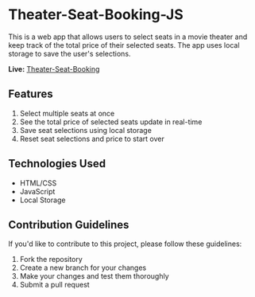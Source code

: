 # Theater-Seat-Booking-JS

This is a web app that allows users to select seats in a movie theater and keep track of the total price of their selected seats. The app uses local storage to save the user's selections.

**Live:** [Theater-Seat-Booking](https://aswin-786.github.io/Theater-Seat-Booking-JS/)

## Features

1. Select multiple seats at once
2. See the total price of selected seats update in real-time
3. Save seat selections using local storage
4. Reset seat selections and price to start over

## Technologies Used

- HTML/CSS
- JavaScript
- Local Storage

## Contribution Guidelines

If you'd like to contribute to this project, please follow these guidelines:

1. Fork the repository
2. Create a new branch for your changes
3. Make your changes and test them thoroughly
4. Submit a pull request
